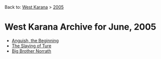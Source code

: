 Back to: [West Karana](/posts/westkarana.md) > [2005](/posts/2005/westkarana.md)
# West Karana Archive for June, 2005

* [Anguish, the Beginning](2519.md)
* [The Slaying of Ture](2521.md)
* [Big Brother Norrath](2523.md)
